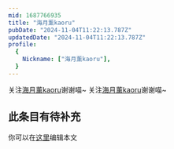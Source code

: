 ```yaml
---
mid: 1687766935
title: "海月薰kaoru"
pubDate: "2024-11-04T11:22:13.787Z"
updatedDate: "2024-11-04T11:22:13.787Z"
profile:
  {
    Nickname: ["海月薰kaoru"],
  }
---
```


关注[海月薰kaoru](https://space.bilibili.com/1687766935)谢谢喵~ 关注[海月薰kaoru](https://space.bilibili.com/1687766935)谢谢喵~

## 此条目有待补充
你可以在[这里](https://github.com/Yuhanawa/VTuber.ICU-Content/edit/master/v/海月薰kaoru/index.md)编辑本文
